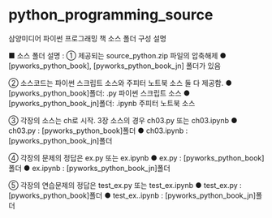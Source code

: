 # python_programming_source
삼양미디어 파이썬 프로그래밍 책 소스 폴더 구성 설명

■ 소스 폴더 설명 : 
① 제공되는 source_python.zip 파일의 압축해제
● [pyworks_python_book], [pyworks_python_book_jn] 폴더가 있음

② 소스코드는 파이썬 스크립트 소스와 주피터 노트북 소스 둘 다 제공함.
● [pyworks_python_book]폴더: .py 파이썬 스크립트 소스
● [pyworks_python_book_jn]폴더: .ipynb 주피터 노트북 소스

③ 각장의 소스는 ch로 시작. 3장 소스의 경우 ch03.py 또는 ch03.ipynb
● ch03.py : [pyworks_python_book]폴더
● ch03.ipynb : [pyworks_python_book_jn]폴더

④ 각장의 문제의 정답은 ex.py 또는 ex.ipynb
● ex.py : [pyworks_python_book]폴더
● ex.ipynb : [pyworks_python_book_jn]폴더

⑤ 각장의 연습문제의 정답은 test_ex.py 또는 test_ex.ipynb
● test_ex.py : [pyworks_python_book]폴더
● test_ex..ipynb : [pyworks_python_book_jn]폴더
